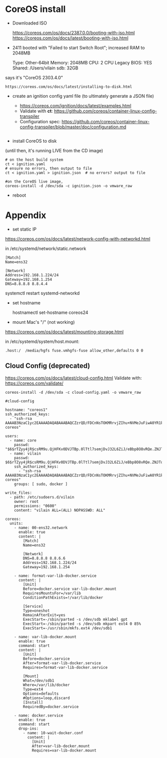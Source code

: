 # CoreOS install

- Downloaded ISO

    https://coreos.com/os/docs/2387.0.0/booting-with-iso.html
    https://coreos.com/os/docs/latest/booting-with-iso.html

- 2411 booted with "Failed to start Switch Root"; increased RAM to 2048MB

    Type:   Other-64bit
    Memory: 2048MB
    CPU:    2 CPU
    Legacy BIOS: YES
    Shared: /Users/vilain
    sdb:    32GB

says it's "CoreOS 2303.4.0"

    https://coreos.com/os/docs/latest/installing-to-disk.html

- create an ignition config yaml file (to ultimately generate a JSON file)

  - https://coreos.com/ignition/docs/latest/examples.html
  - Validate with **ct**: https://github.com/coreos/container-linux-config-transpiler
  - Configuration spec: https://github.com/coreos/container-linux-config-transpiler/blob/master/doc/configuration.md

```

```

- install CoreOS to disk 

(until then, it's running LIVE from the CD image)

```
# on the host build system
ct < ignition.yaml 
# ensure no errors, then output to file
ct < ignition.yaml > ignition.json  # no errors? output to file

#on the CoreOS live image, 
coreos-install -d /dev/sda -c ignition.json -o vmware_raw
```

- reboot

# Appendix

- set static IP

https://coreos.com/os/docs/latest/network-config-with-networkd.html

in /etc/systemd/network/static.network

```
[Match]
Name=ens32

[Network]
Address=192.168.1.224/24
Gateway=192.168.1.254
DNS=8.8.8.8 8.8.4.4
```

systemctl restart systemd-networkd

- set hostname

    hostnamectl set-hostname coreos24


- mount Mac's "/" (not working)

https://coreos.com/os/docs/latest/mounting-storage.html

in /etc/systemd/system/host.mount:

    .host:/  /media/hgfs fuse.vmhgfs-fuse allow_other,defaults 0 0


## Cloud Config (deprecated)

https://coreos.com/os/docs/latest/cloud-config.html
Validate with: https://coreos.com/validate/

    coreos-install -d /dev/sda -c cloud-config.yaml -o vmware_raw


```
#cloud-config

hostname: "coreos1"
ssh_authorized_keys:
  - "ssh-rsa AAAAB3NzaC1yc2EAAAADAQABAAABAQCZzrQD/FDCnNsTOKMRrvjZIhu+NVMeJuFiwA0YR1kCjLTvcSnroE2s+XEhaWonrZckA2Mt1ieHY+O2iWVqYFu7wwqMXlc6iJdBp4BmpjEmKJaXDb5s7SWZTWyUHseSHDQtP1MGPmGBDAms/mxhDw8OPnHA1wUt4FwnWUW4kBEBL3M0rPkXpxR6X84UdhCTvRihLHUFhSDhmqDJhPTBPuuR9GENhvSsopY0p/B+0ys5ym7U0qHQCwD8ctbf/soGPicHLYFhTDV2EnHI3wFpz9VoJ/4bOxuWDy1w2maY2Gu7S54E7jAxzXEULu//8TcfQCYYYRbnMqs28qP2CldTp+AL coreos"

users:
  - name: core
    passwd: "$6$rTZyy4jR$csRM9u.QjHFKv0DVJTBp.0lTtl7semjDvJ32L6ZiJ/eBbp8O8vRQe.ZNJTqsa3zqKWP82gu1Cdmp3Wn.H9vPm."
  - name: vilain
    passwd: $6$rTZyy4jR$csRM9u.QjHFKv0DVJTBp.0lTtl7semjDvJ32L6ZiJ/eBbp8O8vRQe.ZNJTqsa3zqKWP82gu1Cdmp3Wn.H9vPm.
    ssh_authorized_keys:
      - "ssh-rsa AAAAB3NzaC1yc2EAAAADAQABAAABAQCZzrQD/FDCnNsTOKMRrvjZIhu+NVMeJuFiwA0YR1kCjLTvcSnroE2s+XEhaWonrZckA2Mt1ieHY+O2iWVqYFu7wwqMXlc6iJdBp4BmpjEmKJaXDb5s7SWZTWyUHseSHDQtP1MGPmGBDAms/mxhDw8OPnHA1wUt4FwnWUW4kBEBL3M0rPkXpxR6X84UdhCTvRihLHUFhSDhmqDJhPTBPuuR9GENhvSsopY0p/B+0ys5ym7U0qHQCwD8ctbf/soGPicHLYFhTDV2EnHI3wFpz9VoJ/4bOxuWDy1w2maY2Gu7S54E7jAxzXEULu//8TcfQCYYYRbnMqs28qP2CldTp+AL coreos"
    groups: [ sudo, docker ]

write_files: 
  - path: /etc/sudoers.d/vilain
    owner: root
    permissions: "0600"
    content: "vilain ALL=(ALL) NOPASSWD: ALL"

coreos:
  units:
    - name: 00-ens32.network
      enable: true
      content: |
        [Match]
        Name=ens32
      
        [Network]
        DNS=8.8.8.8 8.8.6.6
        Address=192.168.1.224/24
        Gateway=192.168.1.254

    - name: format-var-lib-docker.service
      content: |
        [Unit]
        Before=docker.service var-lib-docker.mount
        RequiresMountsFor=/var/lib
        ConditionPathExists=!/var/lib/docker

        [Service]
        Type=oneshot
        RemainAfterExit=yes
        ExecStart=-/sbin/parted -s /dev/sdb mklabel gpt
        ExecStart=-/sbin/parted -s /dev/sdb mkpart ext4 0 85%
        ExecStart=-/usr/sbin/mkfs.ext4 /dev/sdb1

    - name: var-lib-docker.mount
      enable: true
      command: start
      content: |
        [Unit]
        Before=docker.service
        After=format-var-lib-docker.service
        Requires=format-var-lib-docker.service

        [Mount]
        What=/dev/sdb1
        Where=/var/lib/docker
        Type=ext4
        Options=defaults
        #Options=loop,discard
        [Install]
        RequiredBy=docker.service

    - name: docker.service
      enable: true
      command: start
      drop-ins:
        - name: 10-wait-docker.conf
          content: |
            [Unit]
            After=var-lib-docker.mount
            Requires=var-lib-docker.mount
```
